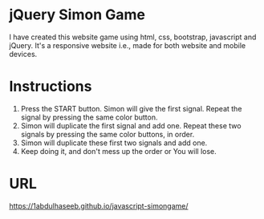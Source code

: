 # jQuery Simon Game
I have created this website game using html, css, bootstrap, javascript and jQuery. It's a responsive website i.e., made for both website and mobile devices.

# Instructions
1. Press the START button. Simon will give the first signal. Repeat the signal by pressing the same color button.
2. Simon will duplicate the first signal and add one. Repeat these two signals by pressing the same color buttons, in order.
3. Simon will duplicate these first two signals and add one.
4. Keep doing it, and don't mess up the order or You will lose.

# URL
https://1abdulhaseeb.github.io/javascript-simongame/
